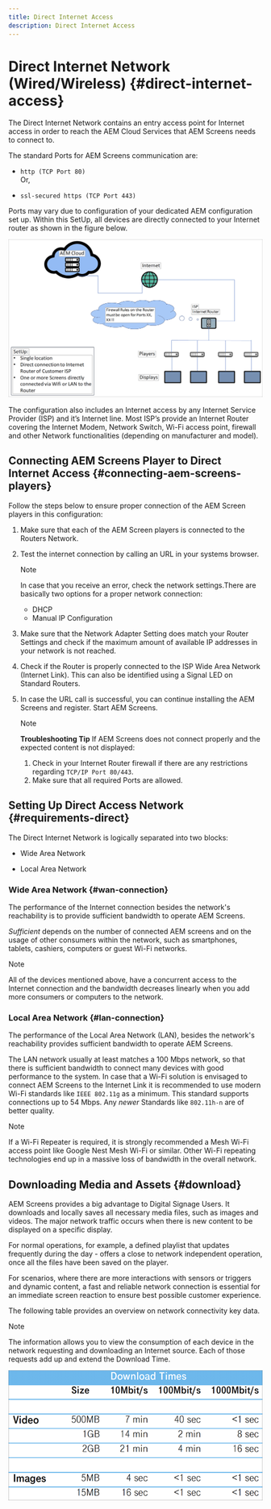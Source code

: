 ```yaml
---
title: Direct Internet Access
description: Direct Internet Access
---
```


# Direct Internet Network (Wired/Wireless) {#direct-internet-access}

The Direct Internet Network contains an entry access point for Internet access in order to reach the AEM Cloud Services that AEM Screens needs to connect to. 

The standard Ports for AEM Screens communication are:
* `http (TCP Port 80)`
<br>Or,</br>

* `ssl-secured https (TCP Port 443)`

Ports may vary due to configuration of your dedicated AEM configuration set up. Within this SetUp, all devices are directly connected to your Internet router as shown in the figure below.

![](/help/assets/direct-access-2.png)

The configuration also includes an Internet access by any Internet Service Provider (ISP) and it’s Internet line. Most ISP’s provide an Internet Router covering the Internet Modem, Network Switch, Wi-Fi access point, firewall and other Network functionalities (depending on manufacturer and model).

## Connecting AEM Screens Player to Direct Internet Access {#connecting-aem-screens-players}

Follow the steps below to ensure proper connection of the AEM Screen players in this configuration:

1. Make sure that each of the AEM Screen players is connected to the Routers Network.
1. Test the internet connection by calling an URL in your systems browser.

   >[!NOTE]
   >In case that you receive an error, check the network settings.There are basically two options for a proper network connection:
   >* DHCP
   >* Manual IP Configuration

1. Make sure that the Network Adapter Setting does match your Router Settings and check if the maximum amount of available IP addresses in your network is not reached.

1. Check if the Router is properly connected to the ISP Wide Area Network (Internet Link). This can also be identified using a Signal LED on Standard Routers.
1. In case the URL call is successful, you can continue installing the AEM Screens and register. Start AEM Screens.

   >[!NOTE]
   >**Troubleshooting Tip**
   >If AEM Screens does not connect properly and the expected content is not displayed:
   >
   >1. Check in your Internet Router firewall if there are any restrictions regarding `TCP/IP Port 80/443`.
   >1. Make sure that all required Ports are allowed.

## Setting Up Direct Access Network {#requirements-direct}

The Direct Internet Network is logically separated into two blocks:

* Wide Area Network 

* Local Area Network 

### Wide Area Network {#wan-connection}

The performance of the Internet connection besides the network's reachability is to provide sufficient bandwidth to operate AEM Screens.

*Sufficient* depends on the number of connected AEM screens and on the usage of other consumers within the network, such as smartphones, tablets, cashiers, computers or guest Wi-Fi networks.

>[!NOTE]
>All of the devices mentioned above, have a concurrent access to the Internet connection and the bandwidth decreases linearly when you add more consumers or computers to the network.

### Local Area Network {#lan-connection}

The performance of the Local Area Network (LAN), besides the network's reachability provides sufficient bandwidth to operate AEM Screens. 

The LAN network usually at least matches a 100 Mbps network, so that there is sufficient bandwidth to connect many devices with good performance to the system.
In case that a Wi-Fi solution is envisaged to connect AEM Screens to the Internet Link it is recommended to use modern Wi-Fi standards like `IEEE 802.11g` as a minimum. This standard supports connections up to 54 Mbps. Any *newer* Standards like `802.11h-n` are of better quality. 

>[!NOTE]
>If a Wi-Fi Repeater is required, it is strongly recommended a Mesh Wi-Fi access point like Google Nest Mesh Wi-Fi or similar. Other Wi-Fi repeating technologies end up in a massive loss of bandwidth in the overall network.

## Downloading Media and Assets {#download}

AEM Screens provides a big advantage to Digital Signage Users. It downloads and locally saves all necessary media files, such as images and videos. The major network traffic occurs when there is new content to be displayed on a specific display.

For normal operations, for example, a defined playlist that updates frequently during the day - offers a close to network independent operation, once all the files have been saved on the player.

For scenarios, where there are more interactions with sensors or triggers and dynamic content, a fast and reliable network connection is essential for an immediate screen reaction to ensure best possible customer experience.

The following table provides an overview on network connectivity key data.

>[!NOTE]
>The information allows you to view the consumption of each device in the network requesting and downloading an Internet source. Each of those requests add up and extend the Download Time.

![](/help/assets/download-times-direct.png)

